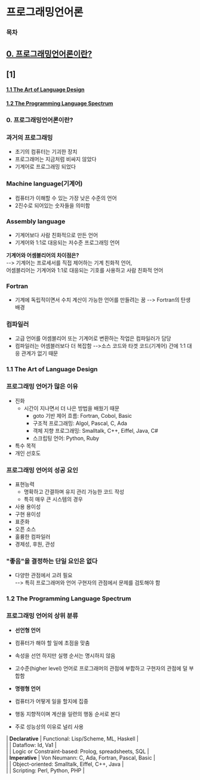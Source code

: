 # 프로그래밍언어론

### 목차

## [0. 프로그래밍언어론이란?](#0-프로그래밍언어론이란)  
## [1]  
#### [1.1 The Art of Language Design](#11-the-art-of-language-design)
#### [1.2 The Programming Language Spectrum](#12-the-programming-language-spectrum)
### 0. 프로그래밍언어론이란?

### 과거의 프로그래밍
- 초기의 컴퓨터는 기괴한 장치  
- 프로그래머는 지금처럼 비싸지 않았다  
- 기계어로 프로그래밍 되었다  

### Machine language(기계어)
- 컴퓨터가 이해할 수 있는 가장 낮은 수준의 언어  
- 2진수로 되어있는 숫자들을 의미함  

### Assembly language
- 기계어보다 사람 친화적으로 만든 언어  
- 기계어와 1:1로 대응되는 저수준 프로그래밍 언어  

**기계어와 어셈블리어의 차이점은?**  
--> 기계어는 프로세서를 직접 제어하는 기계 친화적 언어,  
    어셈블리어는 기계어와 1:1로 대응되는 기호를 사용하고 사람 친화적 언어

### Fortran
- 기계에 독립적이면서 수치 계산이 가능한 언어를 만들려는 꿈 --> Fortran의 탄생 배경  

### 컴파일러
- 고급 언어를 어셈블리어 또는 기계어로 변환하는 작업은 컴파일러가 담당    
- 컴파일러는 어셈블러보다 더 복잡함
-->소스 코드와 타겟 코드(기계어) 간에 1:1 대응 관계가 없기 때문

### 1.1 The Art of Language Design

### 프로그래밍 언어가 많은 이유
- 진화
    - 시간이 지나면서 더 나은 방법을 배웠기 때문
        - goto 기반 제어 흐름: Fortran, Cobol, Basic
        - 구조적 프로그래밍: Algol, Pascal, C, Ada
        - 객체 지향 프로그래밍: Smalltalk, C++, Eiffel, Java, C#
        - 스크립팅 언어: Python, Ruby
- 특수 목적  
- 개인 선호도

### 프로그래밍 언어의 성공 요인
- 표현능력
    - 명확하고 간결하며 유지 관리 가능한 코드 작성
    - 특히 매우 큰 시스템의 경우
- 사용 용이성  
- 구현 용이성  
- 표준화  
- 오픈 소스  
- 훌륭한 컴파일러  
- 경제성, 후원, 관성

### "좋음"을 결정하는 단일 요인은 없다
- 다양한 관점에서 고려 필요  
--> 특히 프로그래머와 언어 구현자의 관점에서 문제를 검토해야 함


### 1.2 The Programming Language Spectrum

### 프로그래밍 언어의 상위 분류

- **선언형 언어**
- 컴퓨터가 해야 할 일에 초점을 맞춤  
- 속성을 선언 하지만 실행 순서는 명시하지 않음  
- 고수준(higher level) 언어로 프로그래머의 관점에 부합하고 구현자의 관점에 덜 부합함

- **명령형 언어**
- 컴퓨터가 어떻게 일을 할지에 집중  
- 행동 지향적이며 계산을 일련의 행동 순서로 본다
- 주로 성능상의 이유로 널리 사용


| **Declarative**     | Functional: Lisp/Scheme, ML, Haskell                       |  
|                    | Dataflow: Id, Va1                                          |  
|                    | Logic or Constraint-based: Prolog, spreadsheets, SQL      |  
| **Imperative**      | Von Neumann: C, Ada, Fortran, Pascal, Basic               |  
|                    | Object-oriented: Smalltalk, Eiffel, C++, Java             |  
|                    | Scripting: Perl, Python, PHP                               |
